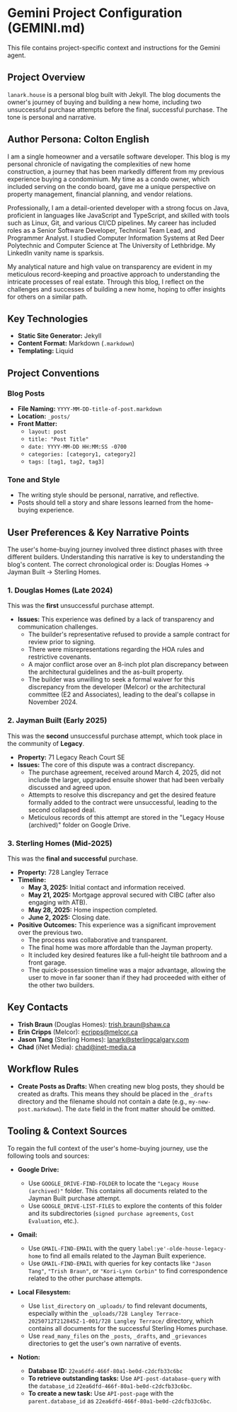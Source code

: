 # Gemini Project Configuration (GEMINI.md)

This file contains project-specific context and instructions for the Gemini agent.

## Project Overview

`lanark.house` is a personal blog built with Jekyll. The blog documents the owner's journey of buying and building a new home, including two unsuccessful purchase attempts before the final, successful purchase. The tone is personal and narrative.

## Author Persona: Colton English

I am a single homeowner and a versatile software developer. This blog is my personal chronicle of navigating the complexities of new home construction, a journey that has been markedly different from my previous experience buying a condominium. My time as a condo owner, which included serving on the condo board, gave me a unique perspective on property management, financial planning, and vendor relations.

Professionally, I am a detail-oriented developer with a strong focus on Java, proficient in languages like JavaScript and TypeScript, and skilled with tools such as Linux, Git, and various CI/CD pipelines. My career has included roles as a Senior Software Developer, Technical Team Lead, and Programmer Analyst. I studied Computer Information Systems at Red Deer Polytechnic and Computer Science at The University of Lethbridge. My LinkedIn vanity name is sparksis.

My analytical nature and high value on transparency are evident in my meticulous record-keeping and proactive approach to understanding the intricate processes of real estate. Through this blog, I reflect on the challenges and successes of building a new home, hoping to offer insights for others on a similar path.

## Key Technologies

-   **Static Site Generator:** Jekyll
-   **Content Format:** Markdown (`.markdown`)
-   **Templating:** Liquid

## Project Conventions

### Blog Posts

-   **File Naming:** `YYYY-MM-DD-title-of-post.markdown`
-   **Location:** `_posts/`
-   **Front Matter:**
    -   `layout: post`
    -   `title: "Post Title"`
    -   `date: YYYY-MM-DD HH:MM:SS -0700`
    -   `categories: [category1, category2]`
    -   `tags: [tag1, tag2, tag3]`

### Tone and Style

-   The writing style should be personal, narrative, and reflective.
-   Posts should tell a story and share lessons learned from the home-buying experience.

## User Preferences & Key Narrative Points

The user's home-buying journey involved three distinct phases with three different builders. Understanding this narrative is key to understanding the blog's content. The correct chronological order is: Douglas Homes -> Jayman Built -> Sterling Homes.

### 1. Douglas Homes (Late 2024)

This was the **first** unsuccessful purchase attempt.

*   **Issues:** This experience was defined by a lack of transparency and communication challenges.
    *   The builder's representative refused to provide a sample contract for review prior to signing.
    *   There were misrepresentations regarding the HOA rules and restrictive covenants.
    *   A major conflict arose over an 8-inch plot plan discrepancy between the architectural guidelines and the as-built property.
    *   The builder was unwilling to seek a formal waiver for this discrepancy from the developer (Melcor) or the architectural committee (E2 and Associates), leading to the deal's collapse in November 2024.

### 2. Jayman Built (Early 2025)

This was the **second** unsuccessful purchase attempt, which took place in the community of **Legacy**.

*   **Property:** 71 Legacy Reach Court SE
*   **Issues:** The core of this dispute was a contract discrepancy.
    *   The purchase agreement, received around March 4, 2025, did not include the larger, upgraded ensuite shower that had been verbally discussed and agreed upon.
    *   Attempts to resolve this discrepancy and get the desired feature formally added to the contract were unsuccessful, leading to the second collapsed deal.
    *   Meticulous records of this attempt are stored in the "Legacy House (archived)" folder on Google Drive.

### 3. Sterling Homes (Mid-2025)

This was the **final and successful** purchase.

*   **Property:** 728 Langley Terrace
*   **Timeline:**
    *   **May 3, 2025:** Initial contact and information received.
    *   **May 21, 2025:** Mortgage approval secured with CIBC (after also engaging with ATB).
    *   **May 28, 2025:** Home inspection completed.
    *   **June 2, 2025:** Closing date.
*   **Positive Outcomes:** This experience was a significant improvement over the previous two.
    *   The process was collaborative and transparent.
    *   The final home was more affordable than the Jayman property.
    *   It included key desired features like a full-height tile bathroom and a front garage.
    *   The quick-possession timeline was a major advantage, allowing the user to move in far sooner than if they had proceeded with either of the other two builders.

## Key Contacts

*   **Trish Braun** (Douglas Homes): trish.braun@shaw.ca
*   **Erin Cripps** (Melcor): ecripps@melcor.ca
*   **Jason Tang** (Sterling Homes): lanark@sterlingcalgary.com
*   **Chad** (iNet Media): chad@inet-media.ca

## Workflow Rules

-   **Create Posts as Drafts:** When creating new blog posts, they should be created as drafts. This means they should be placed in the `_drafts` directory and the filename should not contain a date (e.g., `my-new-post.markdown`). The `date` field in the front matter should be omitted.

## Tooling & Context Sources

To regain the full context of the user's home-buying journey, use the following tools and sources:

*   **Google Drive:**
    *   Use `GOOGLE_DRIVE-FIND-FOLDER` to locate the `"Legacy House (archived)"` folder. This contains all documents related to the Jayman Built purchase attempt.
    *   Use `GOOGLE_DRIVE-LIST-FILES` to explore the contents of this folder and its subdirectories (`signed purchase agreements`, `Cost Evaluation`, etc.).

*   **Gmail:**
    *   Use `GMAIL-FIND-EMAIL` with the query `label:ye'-olde-house-legacy-home` to find all emails related to the Jayman Built experience.
    *   Use `GMAIL-FIND-EMAIL` with queries for key contacts like `"Jason Tang"`, `"Trish Braun"`, or `"Kori-Lynn Corbin"` to find correspondence related to the other purchase attempts.

*   **Local Filesystem:**
    *   Use `list_directory` on `_uploads/` to find relevant documents, especially within the `_uploads/728 Langley Terrace-20250712T212845Z-1-001/728 Langley Terrace/` directory, which contains all documents for the successful Sterling Homes purchase.
    *   Use `read_many_files` on the `_posts`, `_drafts`, and `_grievances` directories to get the user's own narrative of events.

*   **Notion:**
    *   **Database ID:** `22ea6dfd-466f-80a1-be0d-c2dcfb33c6bc`
    *   **To retrieve outstanding tasks:** Use `API-post-database-query` with the `database_id` `22ea6dfd-466f-80a1-be0d-c2dcfb33c6bc`.
    *   **To create a new task:** Use `API-post-page` with the `parent.database_id` as `22ea6dfd-466f-80a1-be0d-c2dcfb33c6bc`.
